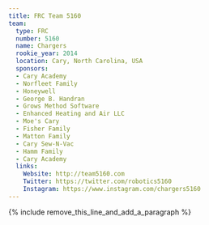 ```yaml
---
title: FRC Team 5160
team:
  type: FRC
  number: 5160
  name: Chargers
  rookie_year: 2014
  location: Cary, North Carolina, USA
  sponsors:
  - Cary Academy
  - Norfleet Family
  - Honeywell
  - George B. Handran
  - Grows Method Software
  - Enhanced Heating and Air LLC
  - Moe's Cary
  - Fisher Family
  - Matton Family
  - Cary Sew-N-Vac
  - Hamm Family
  - Cary Academy
  links:
    Website: http://team5160.com
    Twitter: https://twitter.com/robotics5160
    Instagram: https://www.instagram.com/chargers5160
---
```


{% include remove_this_line_and_add_a_paragraph %}
